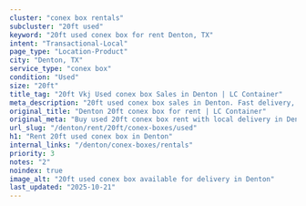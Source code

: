 ```yaml
---
cluster: "conex box rentals"
subcluster: "20ft used"
keyword: "20ft used conex box for rent Denton, TX"
intent: "Transactional-Local"
page_type: "Location-Product"
city: "Denton, TX"
service_type: "conex box"
condition: "Used"
size: "20ft"
title_tag: "20ft Vkj Used conex box Sales in Denton | LC Container"
meta_description: "20ft used conex box sales in Denton. Fast delivery, competitive pricing. Serving conex boxes area. Quote ID: 8G7. Call (214) 524-4168 for your free quote today."
original_title: "Denton 20ft conex box for rent | LC Container"
original_meta: "Buy used 20ft conex box rent with local delivery in Denton, TX. LC Container — local Since 2003. Request a fast quote today."
url_slug: "/denton/rent/20ft/conex-boxes/used"
h1: "Rent 20ft used conex box in Denton"
internal_links: "/denton/conex-boxes/rentals"
priority: 3
notes: "2"
noindex: true
image_alt: "20ft used conex box available for delivery in Denton"
last_updated: "2025-10-21"
---
```


<!-- TODO: Add unique city/inventory copy, images, and internal links here. -->
